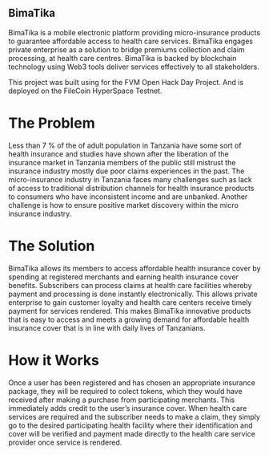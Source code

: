## BimaTika
BimaTika is a mobile electronic platform providing micro-insurance 
products to guarantee affordable access to health care services. BimaTika engages 
private enterprise as a solution to bridge premiums collection and claim 
processing, at health care centres. BimaTika is backed by blockchain technology 
using Web3 tools deliver services effectively to all stakeholders.

This project was built using for the FVM Open Hack Day Project. And is deployed on the FileCoin HyperSpace Testnet.

# The Problem
Less than 7 % of the of adult population in Tanzania have some sort of health 
insurance and studies have shown after the liberation of the insurance market in 
Tanzania members of the public  still mistrust the insurance industry mostly due 
poor claims experiences in the past. The micro-insurance industry in Tanzania 
faces many challenges such as lack of access to traditional distribution channels 
for health insurance products to consumers who have inconsistent income and 
are unbanked. Another challenge is how to ensure positive market discovery 
within the micro insurance industry.
# The Solution
BimaTika allows its members to access affordable health insurance cover by 
spending at registered merchants and earning health insurance cover benefits. 
Subscribers can process claims at health care facilities whereby payment and 
processing is done instantly electronically.
This allows private enterprise to gain customer loyalty and health care centers 
receive timely payment for services rendered. This makes BimaTika innovative 
products that is easy to access and meets a growing demand for affordable 
health insurance cover that is in line with daily lives of Tanzanians.
# How it Works
Once a user has been registered and has chosen an appropriate insurance 
package, they will be required to colect tokens, which they would have received 
after making a purchase from participating merchants.  This immediately adds 
credit to the user’s insurance cover. When health care services are required and 
the subscriber needs to make a claim, they simply go to the desired participating
health facility where their identification and cover will be verified and payment 
made directly to the health care service provider once service is rendered.
